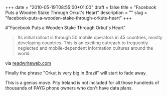 +++
date = "2010-05-19T08:55:00+01:00"
draft = false
title = "Facebook Puts a Wooden Stake Through Orkut's Heart"
description = ""
slug = "facebook-puts-a-wooden-stake-through-orkuts-heart"
+++

#"Facebook Puts a Wooden Stake Through Orkut's Heart"


 <div class="posterous_bookmarklet_entry">
 <blockquote class="posterous_medium_quote">Its initial rollout is through 50 mobile operators in 45 countries, mostly developing countries. This is an exciting outreach to frequently neglected and mobile-dependent information cultures around the world.</blockquote>

<div class="posterous_quote_citation">via <a href="http://www.readwriteweb.com/archives/free_mobile_facebook_with_0facebookcom.php?utm_source=feedburner&amp;utm_medium=feed&amp;utm_campaign=Feed%3A+readwriteweb+%28ReadWriteWeb%29&amp;utm_content=Google+Reader">readwriteweb.com</a></div>
 <p>Finally the phrase "Orkut is very big in Brazil" will start to fade away.
</p><p>This is a genius move. Pity Ireland is not included for all those hundreds of thousands of PAYG phone owners who don't have data plans.</p></div>
 